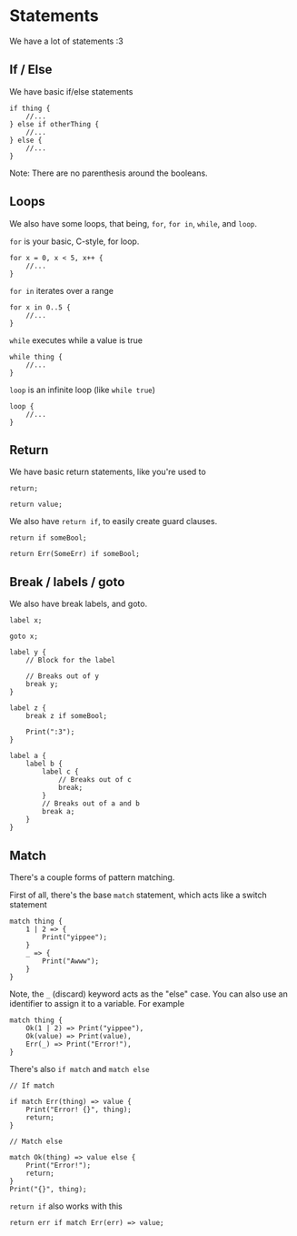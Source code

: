# Statements

We have a lot of statements :3

## If / Else

We have basic if/else statements

```
if thing {
    //...
} else if otherThing {
    //...
} else {
    //...
}
```

Note: There are no parenthesis around the booleans.

## Loops

We also have some loops, that being, `for`, `for in`, `while`, and `loop`.

`for` is your basic, C-style, for loop.

```
for x = 0, x < 5, x++ {
    //...
}
```

`for in` iterates over a range

```
for x in 0..5 {
    //...
}
```

`while` executes while a value is true

```
while thing {
    //...
}
```

`loop` is an infinite loop (like `while true`)

```
loop {
    //...
}
```

## Return

We have basic return statements, like you're used to

```
return;

return value;
```

We also have `return if`, to easily create guard clauses.

```
return if someBool;

return Err(SomeErr) if someBool;
```

## Break / labels / goto

We also have break labels, and goto.

```
label x;

goto x;

label y {
    // Block for the label

    // Breaks out of y
    break y;
}

label z {
    break z if someBool;

    Print(":3");
}

label a {
    label b {
        label c {
            // Breaks out of c
            break;
        }
        // Breaks out of a and b
        break a;
    }
}
```

## Match

There's a couple forms of pattern matching.

First of all, there's the base `match` statement, which acts like a switch statement

```
match thing {
    1 | 2 => {
        Print("yippee");
    }
    _ => {
        Print("Awww");
    }
}
```

Note, the `_` (discard) keyword acts as the "else" case. 
You can also use an identifier to assign it to a variable. For example

```
match thing {
    Ok(1 | 2) => Print("yippee"),
    Ok(value) => Print(value),
    Err(_) => Print("Error!"),
}
```

There's also `if match` and `match else`

```
// If match

if match Err(thing) => value {
    Print("Error! {}", thing);
    return;
}

// Match else

match Ok(thing) => value else {
    Print("Error!");
    return;
}
Print("{}", thing);
```

`return if` also works with this

```
return err if match Err(err) => value;
```
